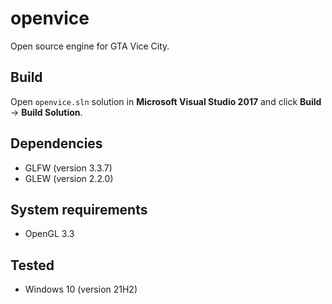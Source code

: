 # openvice
Open source engine for GTA Vice City.

## Build 
Open `openvice.sln` solution in **Microsoft Visual Studio 2017** and click **Build** -> **Build Solution**.

## Dependencies
* GLFW (version 3.3.7)
* GLEW (version 2.2.0)

## System requirements
* OpenGL 3.3

## Tested
* Windows 10 (version 21H2)